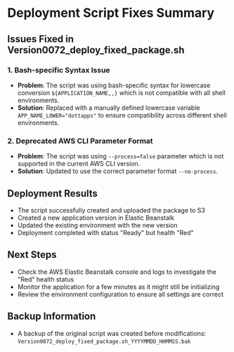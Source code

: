 # Deployment Script Fixes Summary

## Issues Fixed in Version0072_deploy_fixed_package.sh

### 1. Bash-specific Syntax Issue
- **Problem**: The script was using bash-specific syntax for lowercase conversion `${APPLICATION_NAME,,}` which is not compatible with all shell environments.
- **Solution**: Replaced with a manually defined lowercase variable `APP_NAME_LOWER="dottapps"` to ensure compatibility across different shell environments.

### 2. Deprecated AWS CLI Parameter Format
- **Problem**: The script was using `--process=false` parameter which is not supported in the current AWS CLI version.
- **Solution**: Updated to use the correct parameter format `--no-process`.

## Deployment Results
- The script successfully created and uploaded the package to S3
- Created a new application version in Elastic Beanstalk
- Updated the existing environment with the new version
- Deployment completed with status "Ready" but health "Red"

## Next Steps
- Check the AWS Elastic Beanstalk console and logs to investigate the "Red" health status
- Monitor the application for a few minutes as it might still be initializing
- Review the environment configuration to ensure all settings are correct

## Backup Information
- A backup of the original script was created before modifications: `Version0072_deploy_fixed_package.sh_YYYYMMDD_HHMMSS.bak` 